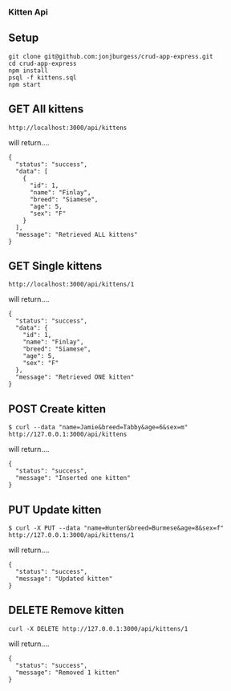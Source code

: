 ### Kitten Api

## Setup
```
git clone git@github.com:jonjburgess/crud-app-express.git
cd crud-app-express
npm install
psql -f kittens.sql
npm start
```

## GET All kittens
```
http://localhost:3000/api/kittens
```
will return....
```
{
  "status": "success",
  "data": [
    {
      "id": 1,
      "name": "Finlay",
      "breed": "Siamese",
      "age": 5,
      "sex": "F"
    }
  ],
  "message": "Retrieved ALL kittens"
}
```

## GET Single kittens
```
http://localhost:3000/api/kittens/1
```
will return....
```
{
  "status": "success",
  "data": {
    "id": 1,
    "name": "Finlay",
    "breed": "Siamese",
    "age": 5,
    "sex": "F"
  },
  "message": "Retrieved ONE kitten"
}
```

## POST Create kitten
```
$ curl --data "name=Jamie&breed=Tabby&age=6&sex=m" http://127.0.0.1:3000/api/kittens
```
will return....
```
{
  "status": "success",
  "message": "Inserted one kitten"
}
```

## PUT Update kitten
```
$ curl -X PUT --data "name=Hunter&breed=Burmese&age=8&sex=f" http://127.0.0.1:3000/api/kittens/1
```
will return....
```
{
  "status": "success",
  "message": "Updated kitten"
}
```

## DELETE Remove kitten
```
curl -X DELETE http://127.0.0.1:3000/api/kittens/1
```
will return....
```
{
  "status": "success",
  "message": "Removed 1 kitten"
}
```
